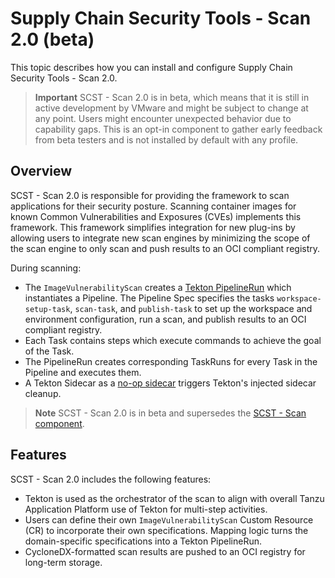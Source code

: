 # Supply Chain Security Tools - Scan 2.0 (beta)

This topic describes how you can install and configure Supply Chain Security Tools - Scan 2.0.

>**Important** SCST - Scan 2.0 is in beta, which means that it is still in
>active development by VMware and might be subject to change at any point. Users
>might encounter unexpected behavior due to capability gaps. This is an opt-in
>component to gather early feedback from beta testers and is not installed by
>default with any profile.

## <a id="overview"></a>Overview

SCST - Scan 2.0 is responsible for providing the framework to scan applications
for their security posture. Scanning container images for known Common
Vulnerabilities and Exposures (CVEs) implements this framework. This framework
simplifies integration for new plug-ins by allowing users to integrate new scan
engines by minimizing the scope of the scan engine to only scan and push results
to an OCI compliant registry.

During scanning:

- The `ImageVulnerabilityScan` creates a [Tekton PipelineRun](https://tekton.dev/docs/pipelines/pipelineruns/) which instantiates a Pipeline. The Pipeline Spec specifies the tasks `workspace-setup-task`, `scan-task`, and `publish-task` to set up the workspace and environment configuration, run a scan, and publish results to an OCI compliant registry.
- Each Task contains steps which execute commands to achieve the goal of the Task.
- The PipelineRun creates corresponding TaskRuns for every Task in the Pipeline and executes them.
- A Tekton Sidecar as a [no-op sidecar](https://github.com/tektoncd/pipeline/blob/main/cmd/nop/README.md#stopping-sidecar-containers) triggers Tekton's injected sidecar cleanup.

>**Note** SCST - Scan 2.0 is in beta and supersedes the [SCST - Scan component](overview.hbs.md).

## <a id="features"></a>Features

SCST - Scan 2.0 includes the following features:

- Tekton is used as the orchestrator of the scan to align with overall Tanzu Application Platform use of Tekton for multi-step activities.
- Users can define their own `ImageVulnerabilityScan` Custom Resource (CR) to incorporate their own specifications. Mapping logic turns the domain-specific specifications into a Tekton PipelineRun.
- CycloneDX-formatted scan results are pushed to an OCI registry for long-term storage.